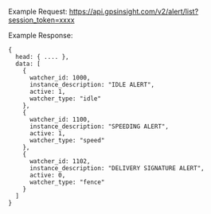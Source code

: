 Example Request: https://api.gpsinsight.com/v2/alert/list?session_token=xxxx

Example Response:

    {
      head: { .... },
      data: [
        {
          watcher_id: 1000,
          instance_description: "IDLE ALERT",
          active: 1,
          watcher_type: "idle"
        },
        {
          watcher_id: 1100,
          instance_description: "SPEEDING ALERT",
          active: 1,
          watcher_type: "speed"
        },
        {
          watcher_id: 1102,
          instance_description: "DELIVERY SIGNATURE ALERT",
          active: 0,
          watcher_type: "fence"
        }
      ]
    }
